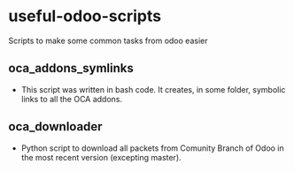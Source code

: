 # useful-odoo-scripts

Scripts to make some common tasks from odoo easier

## oca_addons_symlinks

* This script was written in bash code. It creates, in some folder, symbolic links to all the OCA addons.

## oca_downloader

* Python script to download all packets from Comunity Branch of Odoo in the most recent version (excepting master).
